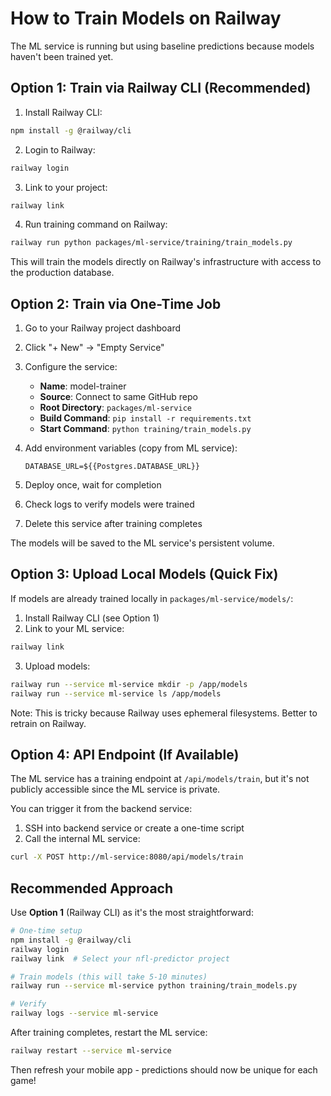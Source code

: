 # How to Train Models on Railway

The ML service is running but using baseline predictions because models haven't been trained yet.

## Option 1: Train via Railway CLI (Recommended)

1. Install Railway CLI:
```bash
npm install -g @railway/cli
```

2. Login to Railway:
```bash
railway login
```

3. Link to your project:
```bash
railway link
```

4. Run training command on Railway:
```bash
railway run python packages/ml-service/training/train_models.py
```

This will train the models directly on Railway's infrastructure with access to the production database.

## Option 2: Train via One-Time Job

1. Go to your Railway project dashboard
2. Click "+ New" → "Empty Service"
3. Configure the service:
   - **Name**: model-trainer
   - **Source**: Connect to same GitHub repo
   - **Root Directory**: `packages/ml-service`
   - **Build Command**: `pip install -r requirements.txt`
   - **Start Command**: `python training/train_models.py`

4. Add environment variables (copy from ML service):
   ```
   DATABASE_URL=${{Postgres.DATABASE_URL}}
   ```

5. Deploy once, wait for completion
6. Check logs to verify models were trained
7. Delete this service after training completes

The models will be saved to the ML service's persistent volume.

## Option 3: Upload Local Models (Quick Fix)

If models are already trained locally in `packages/ml-service/models/`:

1. Install Railway CLI (see Option 1)
2. Link to your ML service:
```bash
railway link
```

3. Upload models:
```bash
railway run --service ml-service mkdir -p /app/models
railway run --service ml-service ls /app/models
```

Note: This is tricky because Railway uses ephemeral filesystems. Better to retrain on Railway.

## Option 4: API Endpoint (If Available)

The ML service has a training endpoint at `/api/models/train`, but it's  not publicly accessible since the ML service is private.

You can trigger it from the backend service:

1. SSH into backend service or create a one-time script
2. Call the internal ML service:
```bash
curl -X POST http://ml-service:8080/api/models/train
```

## Recommended Approach

Use **Option 1** (Railway CLI) as it's the most straightforward:

```bash
# One-time setup
npm install -g @railway/cli
railway login
railway link  # Select your nfl-predictor project

# Train models (this will take 5-10 minutes)
railway run --service ml-service python training/train_models.py

# Verify
railway logs --service ml-service
```

After training completes, restart the ML service:
```bash
railway restart --service ml-service
```

Then refresh your mobile app - predictions should now be unique for each game!
